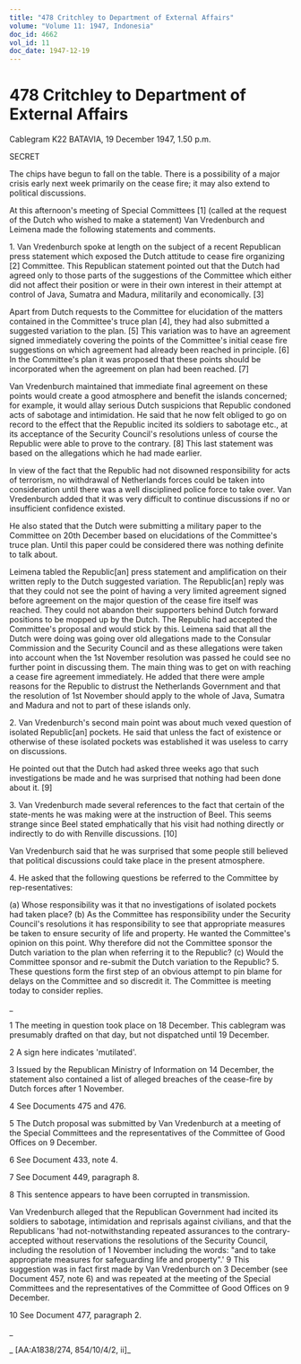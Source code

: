 ```yaml
---
title: "478 Critchley to Department of External Affairs"
volume: "Volume 11: 1947, Indonesia"
doc_id: 4662
vol_id: 11
doc_date: 1947-12-19
---
```


# 478 Critchley to Department of External Affairs

Cablegram K22 BATAVIA, 19 December 1947, 1.50 p.m.

SECRET

The chips have begun to fall on the table. There is a possibility of a major crisis early next week primarily on the cease fire; it may also extend to political discussions.

At this afternoon's meeting of Special Committees [1] (called at the request of the Dutch who wished to make a statement) Van Vredenburch and Leimena made the following statements and comments.

1\. Van Vredenburch spoke at length on the subject of a recent Republican press statement which exposed the Dutch attitude to cease fire organizing [2] Committee. This Republican statement pointed out that the Dutch had agreed only to those parts of the suggestions of the Committee which either did not affect their position or were in their own interest in their attempt at control of Java, Sumatra and Madura, militarily and economically. [3]

Apart from Dutch requests to the Committee for elucidation of the matters contained in the Committee's truce plan [4], they had also submitted a suggested variation to the plan. [5] This variation was to have an agreement signed immediately covering the points of the Committee's initial cease fire suggestions on which agreement had already been reached in principle. [6] In the Committee's plan it was proposed that these points should be incorporated when the agreement on plan had been reached. [7]

Van Vredenburch maintained that immediate final agreement on these points would create a good atmosphere and benefit the islands concerned; for example, it would allay serious Dutch suspicions that Republic condoned acts of sabotage and intimidation. He said that he now felt obliged to go on record to the effect that the Republic incited its soldiers to sabotage etc., at its acceptance of the Security Council's resolutions unless of course the Republic were able to prove to the contrary. [8] This last statement was based on the allegations which he had made earlier.

In view of the fact that the Republic had not disowned responsibility for acts of terrorism, no withdrawal of Netherlands forces could be taken into consideration until there was a well disciplined police force to take over. Van Vredenburch added that it was very difficult to continue discussions if no or insufficient confidence existed.

He also stated that the Dutch were submitting a military paper to the Committee on 20th December based on elucidations of the Committee's truce plan. Until this paper could be considered there was nothing definite to talk about.

Leimena tabled the Republic[an] press statement and amplification on their written reply to the Dutch suggested variation. The Republic[an] reply was that they could not see the point of having a very limited agreement signed before agreement on the major question of the cease fire itself was reached. They could not abandon their supporters behind Dutch forward positions to be mopped up by the Dutch. The Republic had accepted the Committee's proposal and would stick by this. Leimena said that all the Dutch were doing was going over old allegations made to the Consular Commission and the Security Council and as these allegations were taken into account when the 1st November resolution was passed he could see no further point in discussing them. The main thing was to get on with reaching a cease fire agreement immediately. He added that there were ample reasons for the Republic to distrust the Netherlands Government and that the resolution of 1st November should apply to the whole of Java, Sumatra and Madura and not to part of these islands only.

2\. Van Vredenburch's second main point was about much vexed question of isolated Republic[an] pockets. He said that unless the fact of existence or otherwise of these isolated pockets was established it was useless to carry on discussions.

He pointed out that the Dutch had asked three weeks ago that such investigations be made and he was surprised that nothing had been done about it. [9]

3\. Van Vredenburch made several references to the fact that certain of the state-ments he was making were at the instruction of Beel. This seems strange since Beel stated emphatically that his visit had nothing directly or indirectly to do with Renville discussions. [10]

Van Vredenburch said that he was surprised that some people still believed that political discussions could take place in the present atmosphere.

4\. He asked that the following questions be referred to the Committee by rep-resentatives:

(a) Whose responsibility was it that no investigations of isolated pockets had taken place? (b) As the Committee has responsibility under the Security Council's resolutions it has responsibility to see that appropriate measures be taken to ensure security of life and property. He wanted the Committee's opinion on this point. Why therefore did not the Committee sponsor the Dutch variation to the plan when referring it to the Republic? (c) Would the Committee sponsor and re-submit the Dutch variation to the Republic? 5. These questions form the first step of an obvious attempt to pin blame for delays on the Committee and so discredit it. The Committee is meeting today to consider replies.

_

1 The meeting in question took place on 18 December. This cablegram was presumably drafted on that day, but not dispatched until 19 December.

2 A sign here indicates 'mutilated'.

3 Issued by the Republican Ministry of Information on 14 December, the statement also contained a list of alleged breaches of the cease-fire by Dutch forces after 1 November.

4 See Documents 475 and 476.

5 The Dutch proposal was submitted by Van Vredenburch at a meeting of the Special Committees and the representatives of the Committee of Good Offices on 9 December.

6 See Document 433, note 4.

7 See Document 449, paragraph 8.

8 This sentence appears to have been corrupted in transmission.

Van Vredenburch alleged that the Republican Government had incited its soldiers to sabotage, intimidation and reprisals against civilians, and that the Republicans 'had not-notwithstanding repeated assurances to the contrary-accepted without reservations the resolutions of the Security Council, including the resolution of 1 November including the words: "and to take appropriate measures for safeguarding life and property".' 9 This suggestion was in fact first made by Van Vredenburch on 3 December (see Document 457, note 6) and was repeated at the meeting of the Special Committees and the representatives of the Committee of Good Offices on 9 December.

10 See Document 477, paragraph 2.

_

_ [AA:A1838/274, 854/10/4/2, ii]_
